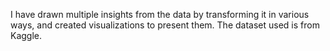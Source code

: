 I have drawn multiple insights from the data by transforming it in various ways, and created visualizations to present them. The dataset used is from Kaggle.

